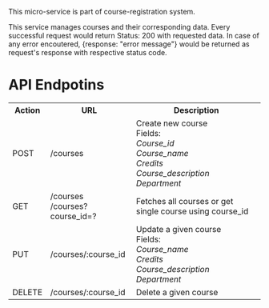This micro-service is part of course-registration system.

This service manages courses and their corresponding data.
Every successful request would return Status: 200 with requested data.
In case of any error encoutered, {response: "error message"} would be returned as request's response with respective status code.

<h1>API Endpotins</h1>

<table>
  <tr>
    <th>Action</th>
    <th>URL</th>
    <th>Description</th>
  </tr>
  <tr>
    <td>POST</td>
    <td>/courses</td>
    <td>Create new course <br> Fields: <br> <i>Course_id<br>Course_name<br>Credits<br>Course_description<br>Department</i></td>
  </tr>
  <tr>
    <td>GET</td>
    <td>/courses <br>/courses?course_id=?</td>
    <td>Fetches all courses or get single course using course_id</td>
  </tr>
  <tr>
    <td>PUT</td>
    <td>/courses/:course_id</td>
    <td>Update a given course <br>Fields:<br><i>Course_name<br><i>Credits<br>Course_description<br>Department</i></td>
  </tr>
  <tr>
    <td>DELETE</td>
    <td>/courses/:course_id</td>
    <td>Delete a given course</td>
  </tr>
</table>
